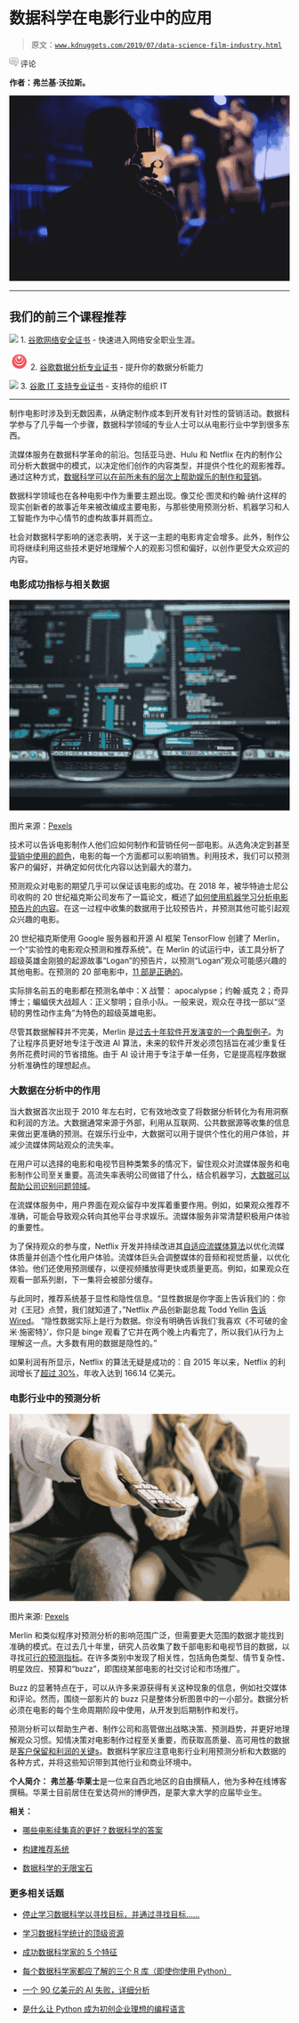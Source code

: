 # 数据科学在电影行业中的应用

> 原文：[`www.kdnuggets.com/2019/07/data-science-film-industry.html`](https://www.kdnuggets.com/2019/07/data-science-film-industry.html)

![c](img/3d9c022da2d331bb56691a9617b91b90.png) 评论

**作者：弗兰基·沃拉斯。**

![](img/c498bb9a174a378c7800ff19fd7770fe.png)

* * *

## 我们的前三个课程推荐

![](img/0244c01ba9267c002ef39d4907e0b8fb.png) 1\. [谷歌网络安全证书](https://www.kdnuggets.com/google-cybersecurity) - 快速进入网络安全职业生涯。

![](img/e225c49c3c91745821c8c0368bf04711.png) 2\. [谷歌数据分析专业证书](https://www.kdnuggets.com/google-data-analytics) - 提升你的数据分析能力

![](img/0244c01ba9267c002ef39d4907e0b8fb.png) 3\. [谷歌 IT 支持专业证书](https://www.kdnuggets.com/google-itsupport) - 支持你的组织 IT

* * *

制作电影时涉及到无数因素，从确定制作成本到开发有针对性的营销活动。数据科学参与了几乎每一个步骤，数据科学领域的专业人士可以从电影行业中学到很多东西。

流媒体服务在数据科学革命的前沿。包括亚马逊、Hulu 和 Netflix 在内的制作公司分析大数据中的模式，以决定他们创作的内容类型，并提供个性化的观影推荐。通过这种方式，[数据科学可以在前所未有的层次上帮助娱乐的制作和营销](https://www.kdnuggets.com/2018/04/data-science-entertainment-netflix.html)。

数据科学领域也在各种电影中作为重要主题出现。像艾伦·图灵和约翰·纳什这样的现实创新者的故事近年来被改编成主要电影，与那些使用预测分析、机器学习和人工智能作为中心情节的虚构故事并肩而立。

社会对数据科学影响的迷恋表明，关于这一主题的电影肯定会增多。此外，制作公司将继续利用这些技术更好地理解个人的观影习惯和偏好，以创作更受大众欢迎的内容。

### 电影成功指标与相关数据

![](img/cf2147290e0baf6a21935dc1e94cd2bc.png)

图片来源：[Pexels](https://www.pexels.com/photo/coding-computer-data-depth-of-field-577585/)

技术可以告诉电影制作人他们应如何制作和营销任何一部电影。从选角决定到甚至[营销中使用的颜色](https://infographicworld.com/psychology-color-marketing/)，电影的每一个方面都可以影响销售。利用技术，我们可以预测客户的偏好，并确定如何优化内容以达到最大的潜力。

预测观众对电影的期望几乎可以保证该电影的成功。在 2018 年，被华特迪士尼公司收购的 20 世纪福克斯公司发布了一篇论文，概述了[如何使用机器学习分析电影预告片的内容](https://www.theverge.com/2018/11/2/18055514/fox-google-ai-analyze-movie-trailer-predict-success-logan)。在这一过程中收集的数据用于比较预告片，并预测其他可能引起观众兴趣的电影。

20 世纪福克斯使用 Google 服务器和开源 AI 框架 TensorFlow 创建了 Merlin，一个“实验性的电影观众预测和推荐系统”。在 Merlin 的试运行中，该工具分析了超级英雄金刚狼的起源故事“Logan”的预告片，以预测“Logan”观众可能感兴趣的其他电影。在预测的 20 部电影中，[11 部是正确的](https://cloud.google.com/blog/products/ai-machine-learning/how-20th-century-fox-uses-ml-to-predict-a-movie-audience)。

实际排名前五的电影都在预测名单中：X 战警： apocalypse；约翰·威克 2；奇异博士；蝙蝠侠大战超人：正义黎明；自杀小队。一般来说，观众在寻找一部以“坚韧的男性动作主角”为特色的超级英雄电影。

尽管其数据解释并不完美，Merlin 是[过去十年软件开发演变的一个典型例子](https://online.maryville.edu/blog/ai-and-the-evolution-of-software-development/)。为了让程序员更好地专注于改进 AI 算法，未来的软件开发必须包括旨在减少重复任务所花费时间的节省措施。由于 AI 设计用于专注于单一任务，它是提高程序数据分析准确性的理想起点。

### 大数据在分析中的作用

当大数据首次出现于 2010 年左右时，它有效地改变了将数据分析转化为有用洞察和利润的方法。大数据通常来源于外部，利用从互联网、公共数据源等收集的信息来做出更准确的预测。在娱乐行业中，大数据可以用于提供个性化的用户体验，并减少流媒体网站观众的流失率。

在用户可以选择的电影和电视节目种类繁多的情况下，留住观众对流媒体服务和电影制作公司至关重要。高流失率表明公司做错了什么，结合机器学习，[大数据可以帮助公司识别问题领域](https://www.kdnuggets.com/2019/05/churn-prediction-machine-learning.html)。

在流媒体服务中，用户界面在观众留存中发挥着重要作用。例如，如果观众推荐不准确，可能会导致观众转向其他平台寻求娱乐。流媒体服务非常清楚积极用户体验的重要性。

为了保持观众的参与度，Netflix 开发并持续改进其[自适应流媒体算法](https://medium.com/netflix-techblog/using-machine-learning-to-improve-streaming-quality-at-netflix-9651263ef09f)以优化流媒体质量并创造个性化用户体验。流媒体巨头会调整媒体的音频和视觉质量，以优化体验。他们还使用预测缓存，以便视频播放得更快或质量更高。例如，如果观众在观看一部系列剧，下一集将会被部分缓存。

与此同时，推荐系统基于显性和隐性信息。“显性数据是你字面上告诉我们的：你对《王冠》点赞，我们就知道了，”Netflix 产品创新副总裁 Todd Yellin [告诉 Wired](https://www.wired.co.uk/article/how-do-netflixs-algorithms-work-machine-learning-helps-to-predict-what-viewers-will-like)。 “隐性数据实际上是行为数据。你没有明确告诉我们‘我喜欢《不可破的金米·施密特》’，你只是 binge 观看了它并在两个晚上内看完了，所以我们从行为上理解这一点。大多数有用的数据是隐性的。”

如果利润有所显示，Netflix 的算法无疑是成功的：自 2015 年以来，Netflix 的利润增长了[超过 30%](https://www.macrotrends.net/stocks/charts/NFLX/netflix/revenue)，年收入达到 166.14 亿美元。

### 电影行业中的预测分析

![](img/dbf2b20cbaf576e0a17bd4ef5f929238.png)

图片来源: [Pexels](https://www.pexels.com/photo/man-holding-remote-control-1040160/)

Merlin 和类似程序对预测分析的影响范围广泛，但需要更大范围的数据才能找到准确的模式。在过去几十年里，研究人员收集了数千部电影和电视节目的数据，以寻找[可行的预测指标](https://www.datavisitor.com/how-data-analytics-help-movie-success-prediction/)。在许多类别中发现了相关性，包括角色类型、情节复杂性、明星效应、预算和“buzz”，即围绕某部电影的社交讨论和市场推广。

Buzz 的显著特点在于，可以从许多来源获得有关这种现象的信息，例如社交媒体和评论。然而，围绕一部影片的 buzz 只是整体分析图景中的一小部分。数据分析必须在电影的每个生命周期阶段中使用，从开发到后期制作和发行。

预测分析可以帮助生产者、制作公司和高管做出战略决策、预测趋势，并更好地理解观众习惯。知情决策对电影制作过程至关重要，而获取高质量、高可用性的数据是[客户保留和利润的关键](https://onlinebusiness.umd.edu/blog/the-value-of-data-in-business/)[s](https://onlinebusiness.umd.edu/blog/the-value-of-data-in-business/)。数据科学家应注意电影行业利用预测分析和大数据的各种方式，并将这些知识带到其他行业和商业环境中。

**个人简介：** **弗兰基·华莱士**是一位来自西北地区的自由撰稿人，他为多种在线博客撰稿。华莱士目前居住在爱达荷州的博伊西，是蒙大拿大学的应届毕业生。

**相关：**

+   [哪些电影续集真的更好？数据科学的答案](https://www.kdnuggets.com/2015/10/movie-sequels-better-data-science.html)

+   [构建推荐系统](https://www.kdnuggets.com/2019/04/building-recommender-system.html)

+   [数据科学的无限宝石](https://www.kdnuggets.com/2019/06/infinity-stones-data-science.html)

### 更多相关话题

+   [停止学习数据科学以寻找目标，并通过寻找目标……](https://www.kdnuggets.com/2021/12/stop-learning-data-science-find-purpose.html)

+   [学习数据科学统计的顶级资源](https://www.kdnuggets.com/2021/12/springboard-top-resources-learn-data-science-statistics.html)

+   [成功数据科学家的 5 个特征](https://www.kdnuggets.com/2021/12/5-characteristics-successful-data-scientist.html)

+   [每个数据科学家都应了解的三个 R 库（即使你使用 Python）](https://www.kdnuggets.com/2021/12/three-r-libraries-every-data-scientist-know-even-python.html)

+   [一个 90 亿美元的 AI 失败，详细分析](https://www.kdnuggets.com/2021/12/9b-ai-failure-examined.html)

+   [是什么让 Python 成为初创企业理想的编程语言](https://www.kdnuggets.com/2021/12/makes-python-ideal-programming-language-startups.html)
